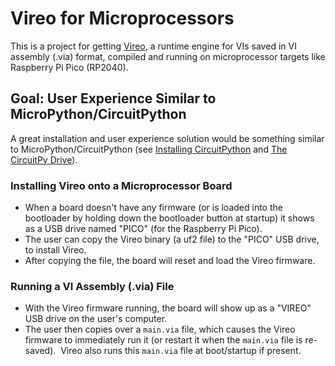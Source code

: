 # Vireo for Microprocessors

This is a project for getting [Vireo](https://github.com/ni/VireoSDK), a runtime engine for VIs saved in VI assembly (.via) format, compiled and running on microprocessor targets like Raspberry Pi Pico (RP2040).

## Goal: User Experience Similar to MicroPython/CircuitPython

A great installation and user experience solution would be something similar to MicroPython/CircuitPython (see [Installing CircuitPython](https://learn.adafruit.com/welcome-to-circuitpython/installing-circuitpython) and [The CircuitPy Drive](https://learn.adafruit.com/welcome-to-circuitpython/the-circuitpy-drive)).

### Installing Vireo onto a Microprocessor Board

*   When a board doesn't have any firmware (or is loaded into the bootloader by holding down the bootloader button at startup) it shows as a USB drive named "PICO" (for the Raspberry Pi Pico).
*   The user can copy the Vireo binary (a uf2 file) to the "PICO" USB drive, to install Vireo.
*   After copying the file, the board will reset and load the Vireo firmware.

### Running a VI Assembly (.via) File

*   With the Vireo firmware running, the board will show up as a "VIREO" USB drive on the user's computer.
*   The user then copies over a `main.via` file, which causes the Vireo firmware to immediately run it (or restart it when the `main.via` file is re-saved).  Vireo also runs this `main.via` file at boot/startup if present.
